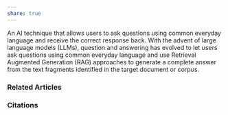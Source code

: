 ```yaml
---
share: true
---
```


An AI technique that allows users to ask questions using common everyday language and receive the correct response back. With the advent of large language models (LLMs), question and answering has evolved to let users ask questions using common everyday language and use Retrieval Augmented Generation (RAG) approaches to generate a complete answer from the text fragments identified in the target document or corpus.

### Related Articles

### Citations

